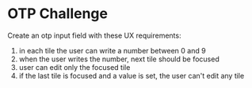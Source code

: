 # OTP Challenge

Create an otp input field with these UX requirements:
1) in each tile the user can write a number between 0 and 9
2) when the user writes the number, next tile should be focused
3) user can edit only the focused tile
4) if the last tile is focused and a value is set, the user can't edit any tile